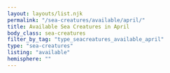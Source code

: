```yaml
---
layout: layouts/list.njk
permalink: "/sea-creatures/available/april/"
title: Available Sea Creatures in April
body_class: sea-creatures
filter_by_tag: "type_seacreatures_available_april"
type: "sea-creatures"
listing: "available"
hemisphere: ""
---
```

